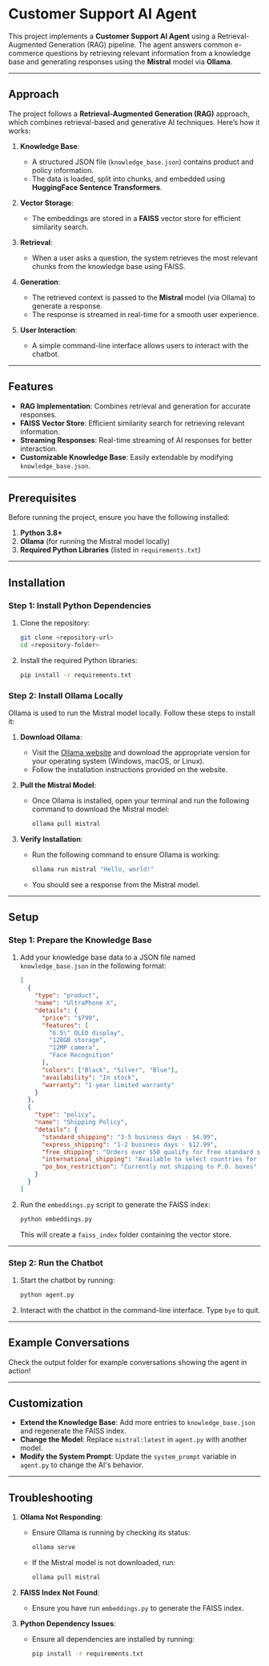 # Customer Support AI Agent

This project implements a **Customer Support AI Agent** using a Retrieval-Augmented Generation (RAG) pipeline. The agent answers common e-commerce questions by retrieving relevant information from a knowledge base and generating responses using the **Mistral** model via **Ollama**.

---

## Approach

The project follows a **Retrieval-Augmented Generation (RAG)** approach, which combines retrieval-based and generative AI techniques. Here’s how it works:

1. **Knowledge Base**:
   - A structured JSON file (`knowledge_base.json`) contains product and policy information.
   - The data is loaded, split into chunks, and embedded using **HuggingFace Sentence Transformers**.

2. **Vector Storage**:
   - The embeddings are stored in a **FAISS** vector store for efficient similarity search.

3. **Retrieval**:
   - When a user asks a question, the system retrieves the most relevant chunks from the knowledge base using FAISS.

4. **Generation**:
   - The retrieved context is passed to the **Mistral** model (via Ollama) to generate a response.
   - The response is streamed in real-time for a smooth user experience.

5. **User Interaction**:
   - A simple command-line interface allows users to interact with the chatbot.

---

## Features

- **RAG Implementation**: Combines retrieval and generation for accurate responses.
- **FAISS Vector Store**: Efficient similarity search for retrieving relevant information.
- **Streaming Responses**: Real-time streaming of AI responses for better interaction.
- **Customizable Knowledge Base**: Easily extendable by modifying `knowledge_base.json`.

---

## Prerequisites

Before running the project, ensure you have the following installed:

1. **Python 3.8+**
2. **Ollama** (for running the Mistral model locally)
3. **Required Python Libraries** (listed in `requirements.txt`)

---

## Installation

### Step 1: Install Python Dependencies
1. Clone the repository:
   ```bash
   git clone <repository-url>
   cd <repository-folder>
   ```
2. Install the required Python libraries:
   ```bash
   pip install -r requirements.txt
   ```

### Step 2: Install Ollama Locally
Ollama is used to run the Mistral model locally. Follow these steps to install it:

1. **Download Ollama**:
   - Visit the [Ollama website](https://ollama.ai/) and download the appropriate version for your operating system (Windows, macOS, or Linux).
   - Follow the installation instructions provided on the website.

2. **Pull the Mistral Model**:
   - Once Ollama is installed, open your terminal and run the following command to download the Mistral model:
     ```bash
     ollama pull mistral
     ```

3. **Verify Installation**:
   - Run the following command to ensure Ollama is working:
     ```bash
     ollama run mistral "Hello, world!"
     ```
   - You should see a response from the Mistral model.

---

## Setup

### Step 1: Prepare the Knowledge Base
1. Add your knowledge base data to a JSON file named `knowledge_base.json` in the following format:
   ```json
   [
     {
       "type": "product",
       "name": "UltraPhone X",
       "details": {
         "price": "$799",
         "features": [
           "6.5\" OLED display",
           "128GB storage",
           "12MP camera",
           "Face Recognition"
         ],
         "colors": ["Black", "Silver", "Blue"],
         "availability": "In stock",
         "warranty": "1-year limited warranty"
       }
     },
     {
       "type": "policy",
       "name": "Shipping Policy",
       "details": {
         "standard_shipping": "3-5 business days - $4.99",
         "express_shipping": "1-2 business days - $12.99",
         "free_shipping": "Orders over $50 qualify for free standard shipping",
         "international_shipping": "Available to select countries for additional fees",
         "po_box_restriction": "Currently not shipping to P.O. boxes"
       }
     }
   ]
   ```

2. Run the `embeddings.py` script to generate the FAISS index:
   ```bash
   python embeddings.py
   ```
   This will create a `faiss_index` folder containing the vector store.

---

### Step 2: Run the Chatbot
1. Start the chatbot by running:
   ```bash
   python agent.py
   ```
2. Interact with the chatbot in the command-line interface. Type `bye` to quit.

---

## Example Conversations

Check the output folder for example conversations showing the agent in action!

---

## Customization

- **Extend the Knowledge Base**: Add more entries to `knowledge_base.json` and regenerate the FAISS index.
- **Change the Model**: Replace `mistral:latest` in `agent.py` with another model.
- **Modify the System Prompt**: Update the `system_prompt` variable in `agent.py` to change the AI's behavior.

---

## Troubleshooting

1. **Ollama Not Responding**:
   - Ensure Ollama is running by checking its status:
     ```bash
     ollama serve
     ```
   - If the Mistral model is not downloaded, run:
     ```bash
     ollama pull mistral
     ```

2. **FAISS Index Not Found**:
   - Ensure you have run `embeddings.py` to generate the FAISS index.

3. **Python Dependency Issues**:
   - Ensure all dependencies are installed by running:
     ```bash
     pip install -r requirements.txt
     ```


